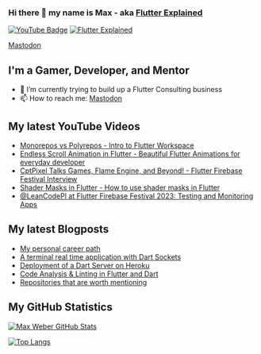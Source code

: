 ### Hi there 👋 my name is Max - aka [Flutter Explained](https://flutter-explained.dev)
[![YouTube Badge](https://img.shields.io/static/v1?label=YouTube&message=Subscribe&color=red&style=flat-square&logo=youtube&logoColor=red)](https://youtube.com/c/flutterexplained?sub_confirmation=1)
[![Flutter Explained](https://img.shields.io/static/v1?label=Homepage&message=FlutterExplained&color=blue&style=flat-square)](https://flutter-explained.dev/)

<a rel="me" href="https://techhub.social/@flutterexp">Mastodon</a>

## I'm a Gamer, Developer, and Mentor
- 🌱 I’m currently trying to build up a Flutter Consulting business
- 📫 How to reach me: [Mastodon](https://techhub.social/@flutterexp)

## My latest YouTube Videos
<!-- YOUTUBE:START -->
- [Monorepos vs Polyrepos - Intro to Flutter Workspace](https://www.youtube.com/watch?v=GidRg25KuSU)
- [Endless Scroll Animation in Flutter - Beautiful Flutter Animations for everyday developer](https://www.youtube.com/watch?v=37dG1EBKwwE)
- [CptPixel Talks Games, Flame Engine, and Beyond! - Flutter Firebase Festival Interview](https://www.youtube.com/watch?v=nvc8B7Sc1Lc)
- [Shader Masks in Flutter - How to use shader masks in Flutter](https://www.youtube.com/watch?v=TnoRCqNNOps)
- [@LeanCodePl at Flutter Firebase Festival 2023: Testing and Monitoring Apps](https://www.youtube.com/watch?v=RAyjdTERc9g)
<!-- YOUTUBE:END -->

## My latest Blogposts
<!-- BLOG-POST-LIST:START -->
- [My personal career path](https://flutter-explained.dev/posts/personal_dev_story/)
- [A terminal real time application with Dart Sockets](https://flutter-explained.dev/posts/a-terminal-real-time-application-with-dart-sockets/)
- [Deployment of a Dart Server on Heroku](https://flutter-explained.dev/posts/deploy-dart-server-on-heroku/)
- [Code Analysis &amp; Linting in Flutter and Dart](https://flutter-explained.dev/posts/code-analysis-and-linting-in-flutter-and-dart/)
- [Repositories that are worth mentioning](https://flutter-explained.dev/posts/top-7-flutter-packages/)
<!-- BLOG-POST-LIST:END -->

## My GitHub Statistics
[![Max Weber GitHub Stats](https://github-readme-stats.vercel.app/api?username=md-weber&show_icons=true&theme=onedark)](https://github.com/anuraghazra/github-readme-stats)

[![Top Langs](https://github-readme-stats.vercel.app/api/top-langs/?username=md-weber)](https://github.com/anuraghazra/github-readme-stats)
